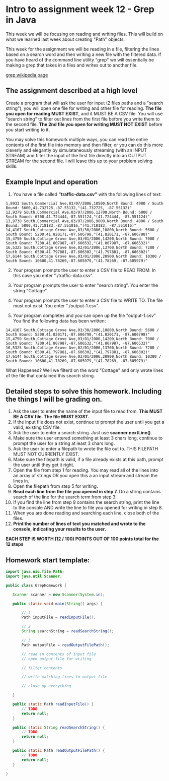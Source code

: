 # Intro to assignment week 12 - Grep in Java

This week we will be focusing on reading and writing files. This will build on what we learned last week about
creating "Path" objects.

This week for the assignment we will be reading in a file, filtering the lines based on a search word and then
writing a new file with the filtered data. If you have heard of the command line utility "grep" we will essentially be
making a grep that takes in a files and writes out to another file.

[grep wikipedia page](https://en.wikipedia.org/wiki/Grep)


## The assignment described at a high level

 Create a program that will ask the user for input (2 files paths and a "search string"), you will open one file for writing and other file for reading. __The file you open for reading MUST EXIST__, and it MUST BE A CSV file. You will use "search string" to filter out lines from the first file before you write them to the second file. __The 2nd file you open for writing MUST NOT EXIST__ before you start writing to it.
 
You may solve this homework multiple ways, you can read the entire contents of the first file into memory and then filter, or you can do this more cleverly and elegantly by simulataneously streaming (with an INPUT STREAM) and filter the input of the first file directly into an OUTPUT STREAM for the second file. I will leave this up to your problem solving skills.



## Example Input and operation

1. You have a file called __"traffic-data.csv"__ with the following lines of text:

```
1,8933 South,Commercial Ave,03/07/2006,10500,North Bound: 4900 / South Bound: 5600,41.732725,-87.55132,"(41.732725, -87.55132)"
12,9379 South,Commercial Ave,03/07/2006,12700,North Bound: 6000 / South Bound: 6700,41.724444,-87.551124,"(41.724444, -87.551124)"
13,9730 South,Commercial Ave,03/07/2006,9000,North Bound: 4000 / South Bound: 5000,41.718183,-87.551016,"(41.718183, -87.551016)"
14,4107 South,Cottage Grove Ave,03/30/2006,10800,North Bound: 5600 / South Bound: 5200,41.820171,-87.606798,"(41.820171, -87.606798)"
15,4750 South,Cottage Grove Ave,03/01/2006,14200,North Bound: 7000 / South Bound: 7200,41.807987,-87.606532,"(41.807987, -87.606532)"
16,5325 South,Cottage Grove Ave,02/01/2006,13700,North Bound: 7200 / South Bound: 6500,41.797881,-87.606302,"(41.797881, -87.606302)"
17,6144 South,Cottage Grove Ave,03/01/2006,20900,North Bound: 10300 / South Bound: 10600,41.78269,-87.605979,"(41.78269, -87.605979)"

```

2. Your program prompts the user to enter a CSV file to READ FROM. In this case you enter "./traffic-data.csv".

3. Your program prompts the user to enter "search string". You enter the string "Cottage".

4. Your program prompts the user to enter a CSV file to WRITE TO. The file must not exist. You enter "./output-1.csv".

5. Your program completes and you can open up the file "output-1.csv" You find the following data has been written:

```
14,4107 South,Cottage Grove Ave,03/30/2006,10800,North Bound: 5600 / South Bound: 5200,41.820171,-87.606798,"(41.820171, -87.606798)"
15,4750 South,Cottage Grove Ave,03/01/2006,14200,North Bound: 7000 / South Bound: 7200,41.807987,-87.606532,"(41.807987, -87.606532)"
16,5325 South,Cottage Grove Ave,02/01/2006,13700,North Bound: 7200 / South Bound: 6500,41.797881,-87.606302,"(41.797881, -87.606302)"
17,6144 South,Cottage Grove Ave,03/01/2006,20900,North Bound: 10300 / South Bound: 10600,41.78269,-87.605979,"(41.78269, -87.605979)"
```

What Happened? Well we filterd on the word "Cottage" and only wrote lines of the file that contained this search string. 



## Detailed steps to solve this homework. Including the things I will be grading on.

 1. Ask the user to enter the name of the input file to read from. __This MUST BE A CSV file. The file MUST EXIST.__
 2. If the input file does not exist, continue to prompt the user until you get a valid, existing CSV file.
 3. Ask the user to enter a search string. Just use __scanner.nextLine()__.
 4. Make sure the user entered something at least 3 chars long,  continue to prompt the user for a string at least 3 chars long.
 5. Ask the user to enter a filepath to wrote the file out to. THIS FILEPATH MUST NOT CURRENTLY EXIST.
 6. Make sure the filepath is valid, if a file already exists at this path, prompt the user until they get it right.
 7. Open the file from step 1 for reading. You may read all of the lines into an array of strings OR you open this a an input stream and stream the lines in.
 8. Open the filepath from step 5 for writing. 
 9. __Read each line from the file you opened in step 7.__ Do a string contains search of the line for the search term from step 3.
 10. If you find the line from step 9 contains the search string, print the line to the console AND write the line to file you opened for writing in step 8.
 11. When you are done reading and searching each line, close both of the files.
 12. __Print the number of lines of text you matched and wrote to the console, indicating your results to the user.__
 
 __EACH STEP IS WORTH (12 / 100) POINTS OUT OF 100 points total for the 12 steps__
 
 
 ## Homework start template:
 
 ```java
 import java.nio.file.Path;
import java.util.Scanner;

public class GrepHomework {

	Scanner scanner = new Scanner(System.in);

	public static void main(String[] args) {

		// 1
		Path inputFile = readInputFile();

		// 2
		String searchString = readSearchString();

		// 3
		Path outputFile = readOutputFilePath();

		// read in contents of input file
		// open output file for writing

		// filter contents

		// write matching lines to output file

		// close up everything

	}

	public static Path readInputFile() {
		// TODO
		return null;
	}

	public static String readSearchString() {
		// TODO
		return null;
	}

	public static Path readOutputFilePath() {
		// TODO
		return null;
	}

}
```
 

